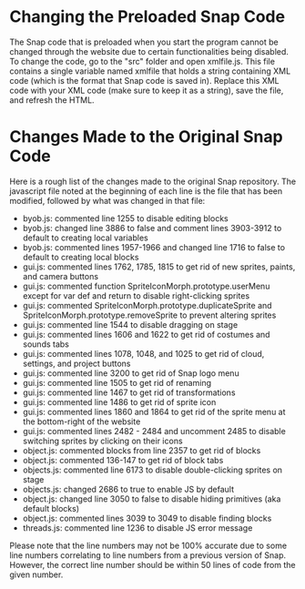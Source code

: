 # Changing the Preloaded Snap Code

The Snap code that is preloaded when you start the program cannot be changed through the website due to certain functionalities being disabled. To change the code, go to the "src" folder and open xmlfile.js. This file contains a single variable named xmlfile that holds a string containing XML code (which is the format that Snap code is saved in). Replace this XML code with your XML code (make sure to keep it as a string), save the file, and refresh the HTML.

# Changes Made to the Original Snap Code

Here is a rough list of the changes made to the original Snap repository. The javascript file noted at the beginning of each line is the file that has been modified, followed by what was changed in that file:

- byob.js: commented line 1255 to disable editing blocks
- byob.js: changed line 3886 to false and comment lines 3903-3912 to default to creating local variables
- byob.js: commented lines 1957-1966 and changed line 1716 to false to default to creating local blocks
- gui.js: commented lines 1762, 1785, 1815 to get rid of new sprites, paints, and camera buttons
- gui.js: commented function SpriteIconMorph.prototype.userMenu except for var def and return to disable right-clicking sprites
- gui.js: commented SpriteIconMorph.prototype.duplicateSprite and SpriteIconMorph.prototype.removeSprite to prevent altering sprites
- gui.js: commented line 1544 to disable dragging on stage
- gui.js: commented lines 1606 and 1622 to get rid of costumes and sounds tabs
- gui.js: commented lines 1078, 1048, and 1025 to get rid of cloud, settings, and project buttons
- gui.js: commented line 3200 to get rid of Snap logo menu
- gui.js: commented line 1505 to get rid of renaming
- gui.js: commented line 1467 to get rid of transformations
- gui.js: commented line 1486 to get rid of sprite icon
- gui.js: commented lines 1860 and 1864 to get rid of the sprite menu at the bottom-right of the website
- gui.js: commented lines 2482 - 2484 and uncomment 2485 to disable switching sprites by clicking on their icons
- object.js: commented blocks from line 2357 to get rid of blocks
- object.js: commented 136-147 to get rid of block tabs
- objects.js: commented line 6173 to disable double-clicking sprites on stage
- objects.js: changed 2686 to true to enable JS by default
- object.js: changed line 3050 to false to disable hiding primitives (aka default blocks)
- object.js: commented lines 3039 to 3049 to disable finding blocks
- threads.js: commented line 1236 to disable JS error message

Please note that the line numbers may not be 100% accurate due to some line numbers correlating to line numbers from a previous version of Snap. However, the correct line number should be within 50 lines of code from the given number.